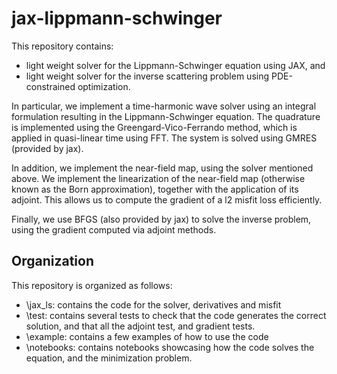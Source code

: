 # jax-lippmann-schwinger

This repository contains: 

- light weight solver for the Lippmann-Schwinger equation using JAX, and
- light weight solver for the inverse scattering problem using PDE-constrained optimization. 

In particular, we implement a time-harmonic wave solver using an integral formulation resulting in the Lippmann-Schwinger equation. The quadrature is implemented using the Greengard-Vico-Ferrando method, which is applied in quasi-linear time using FFT. The system is solved using GMRES (provided by jax).

In addition, we implement the near-field map, using the solver mentioned above. We implement the linearization of the near-field map (otherwise known as the Born approximation), together with the application of its adjoint. This allows us to compute the gradient of a l2 misfit loss efficiently. 

Finally, we use BFGS (also provided by jax) to solve the inverse problem, using the gradient computed via adjoint methods. 

## Organization 

This repository is organized as follows: 

- \jax_ls\: contains the code for the solver, derivatives and misfit
- \test\: contains several tests to check that the code generates the correct solution, and that all the adjoint test, and gradient tests. 
- \example\: contains a few examples of how to use the code
- \notebooks\: contains notebooks showcasing how the code solves the equation, and the minimization problem.

 
